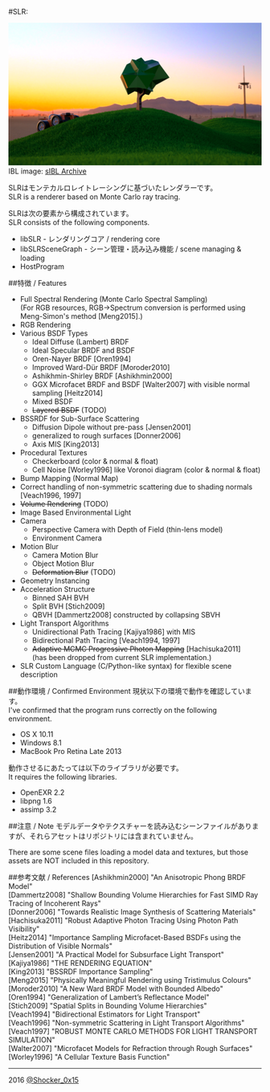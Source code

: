 #SLR: 

![SLR](README_TOP.png)  
IBL image: [sIBL Archive](http://www.hdrlabs.com/sibl/archive.html)  

SLRはモンテカルロレイトレーシングに基づいたレンダラーです。  
SLR is a renderer based on Monte Carlo ray tracing.  

SLRは次の要素から構成されています。  
SLR consists of the following components.  
* libSLR - レンダリングコア / rendering core
* libSLRSceneGraph - シーン管理・読み込み機能 / scene managing & loading
* HostProgram

##特徴 / Features
* Full Spectral Rendering (Monte Carlo Spectral Sampling)  
  (For RGB resources, RGB->Spectrum conversion is performed using Meng-Simon's method \[Meng2015\].)
* RGB Rendering
* Various BSDF Types
    * Ideal Diffuse (Lambert) BRDF
    * Ideal Specular BRDF and BSDF
    * Oren-Nayer BRDF \[Oren1994\]
    * Improved Ward-Dür BRDF \[Moroder2010\]
    * Ashikhmin-Shirley BRDF \[Ashikhmin2000\]
    * GGX Microfacet BRDF and BSDF \[Walter2007\] with visible normal sampling \[Heitz2014\]
    * Mixed BSDF
    * ~~Layered BSDF~~ (TODO)
* BSSRDF for Sub-Surface Scattering
    * Diffusion Dipole without pre-pass \[Jensen2001\]
    * generalized to rough surfaces \[Donner2006\]
    * Axis MIS \[King2013\]
* Procedural Textures
    * Checkerboard (color & normal & float)
    * Cell Noise \[Worley1996\] like Voronoi diagram (color & normal & float)
* Bump Mapping (Normal Map)
* Correct handling of non-symmetric scattering due to shading normals \[Veach1996, 1997\]
* ~~Volume Rendering~~ (TODO)
* Image Based Environmental Light
* Camera
    * Perspective Camera with Depth of Field (thin-lens model)
    * Environment Camera
* Motion Blur
    * Camera Motion Blur
    * Object Motion Blur
    * ~~Deformation Blur~~ (TODO)
* Geometry Instancing
* Acceleration Structure
    * Binned SAH BVH
    * Split BVH \[Stich2009\]
    * QBVH \[Dammertz2008\] constructed by collapsing SBVH
* Light Transport Algorithms
    * Unidirectional Path Tracing \[Kajiya1986\] with MIS
    * Bidirectional Path Tracing \[Veach1994, 1997\]
    * ~~Adaptive MCMC Progressive Photon Mapping~~ \[Hachisuka2011\]  
(has been dropped from current SLR implementation.)
* SLR Custom Language (C/Python-like syntax) for flexible scene description

##動作環境 / Confirmed Environment
現状以下の環境で動作を確認しています。  
I've confirmed that the program runs correctly on the following environment.

* OS X 10.11
* Windows 8.1
* MacBook Pro Retina Late 2013

動作させるにあたっては以下のライブラリが必要です。  
It requires the following libraries.

* OpenEXR 2.2
* libpng 1.6
* assimp 3.2

##注意 / Note
モデルデータやテクスチャーを読み込むシーンファイルがありますが、それらアセットはリポジトリには含まれていません。

There are some scene files loading a model data and textures, but those assets are NOT included in this repository.

##参考文献 / References
[Ashikhmin2000] "An Anisotropic Phong BRDF Model"  
[Dammertz2008] "Shallow Bounding Volume Hierarchies for Fast SIMD Ray Tracing of Incoherent Rays"  
[Donner2006] "Towards Realistic Image Synthesis of Scattering Materials"  
[Hachisuka2011] "Robust Adaptive Photon Tracing Using Photon Path Visibility"  
[Heitz2014] "Importance Sampling Microfacet-Based BSDFs using the Distribution of Visible Normals"  
[Jensen2001] "A Practical Model for Subsurface Light Transport"  
[Kajiya1986] "THE RENDERING EQUATION"  
[King2013] "BSSRDF Importance Sampling"  
[Meng2015] "Physically Meaningful Rendering using Tristimulus Colours"  
[Moroder2010] "A New Ward BRDF Model with Bounded Albedo"  
[Oren1994] "Generalization of Lambert’s Reflectance Model"  
[Stich2009] "Spatial Splits in Bounding Volume Hierarchies"  
[Veach1994] "Bidirectional Estimators for Light Transport"  
[Veach1996] "Non-symmetric Scattering in Light Transport Algorithms"  
[Veach1997] "ROBUST MONTE CARLO METHODS FOR LIGHT TRANSPORT SIMULATION"  
[Walter2007] "Microfacet Models for Refraction through Rough Surfaces"  
[Worley1996] "A Cellular Texture Basis Function"  

----
2016 [@Shocker_0x15](https://twitter.com/Shocker_0x15)
